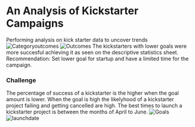 # An Analysis of Kickstarter Campaigns
Performing analysis on kick starter data to uncover trends 
![Categoryoutcomes]()
![Outcomes](path/to/Outcomes.png)
The kickstarters with lower goals were more succesful achieving it as seen on the descriptive statistics sheet.
Recommendation: Set lower goal for startup and have a limited time for the campaign. 
### Challenge
The percentage of success of a kickstarter is the higher when the goal amount is lower. 
When the goal is high the likelyhood of a kickstarter project failing and getting cancelled are high.
The best times to launch a kickstarter project is between the months of April to June.
![Goals](path/to/Goals.png)
![launchdate](path/to/launchdate.png)
